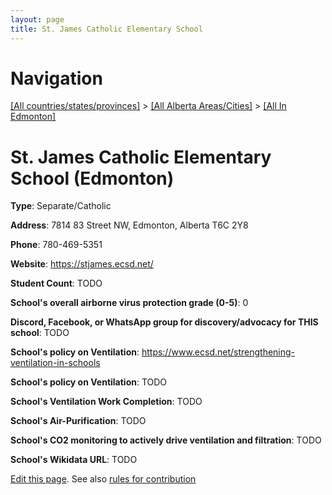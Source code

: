 ```yaml
---
layout: page
title: St. James Catholic Elementary School
---
```

# Navigation

[[All countries/states/provinces]](../../..) > [[All Alberta Areas/Cities]](../..) > [[All In Edmonton]](..)

# St. James Catholic Elementary School (Edmonton)

**Type**: Separate/Catholic

**Address**: 7814 83 Street NW, Edmonton, Alberta T6C 2Y8

**Phone**: 780-469-5351

**Website**: <https://stjames.ecsd.net/>

**Student Count**: TODO

**School's overall airborne virus protection grade (0-5)**: 0

**Discord, Facebook, or WhatsApp group for discovery/advocacy for THIS school**: TODO

**School's policy on Ventilation**: <https://www.ecsd.net/strengthening-ventilation-in-schools>

**School's policy on Ventilation**: TODO

**School's Ventilation Work Completion**: TODO

**School's Air-Purification**: TODO

**School's CO2 monitoring to actively drive ventilation and filtration**: TODO

**School's Wikidata URL**: TODO


[Edit this page](https://github.com/ventilate-schools/AB/edit/main/./Edmonton/St._James_Catholic_Elementary_School.md). See also [rules for contribution](../../../contribution-rules/)